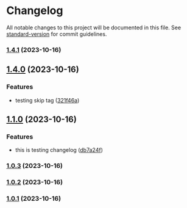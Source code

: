 # Changelog

All notable changes to this project will be documented in this file. See [standard-version](https://github.com/conventional-changelog/standard-version) for commit guidelines.

### [1.4.1](https://github.com/dnpy5822/music-app-FE/compare/v1.4.0...v1.4.1) (2023-10-16)

## [1.4.0](https://github.com/dnpy5822/music-app-FE/compare/v1.1.0...v1.4.0) (2023-10-16)


### Features

* testing skip tag ([321f46a](https://github.com/dnpy5822/music-app-FE/commit/321f46a805b00434d9666d49197f21b308fa95bb))

## [1.1.0](https://github.com/dnpy5822/music-app-FE/compare/v1.0.3...v1.1.0) (2023-10-16)


### Features

* this is testing changelog ([db7a24f](https://github.com/dnpy5822/music-app-FE/commit/db7a24f1470eb1ea42919bba9c3612944ea3f44e))

### [1.0.3](https://github.com/dnpy5822/music-app-FE/compare/v1.0.2...v1.0.3) (2023-10-16)

### [1.0.2](https://github.com/dnpy5822/music-app-FE/compare/v1.0.1...v1.0.2) (2023-10-16)

### [1.0.1](https://github.com/dnpy5822/music-app-FE/compare/v1.0.0...v1.0.1) (2023-10-16)
